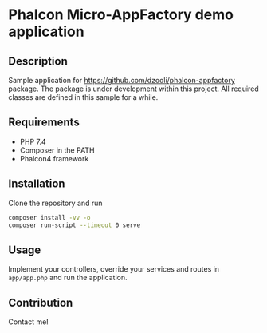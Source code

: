 # Phalcon Micro-AppFactory demo application

## Description

Sample application for <https://github.com/dzooli/phalcon-appfactory> package. The package is under development within this project. All required classes are defined in this sample for a while.

## Requirements

- PHP 7.4
- Composer in the PATH
- Phalcon4 framework

## Installation

Clone the repository and run

```bash
composer install -vv -o
composer run-script --timeout 0 serve
```

## Usage

Implement your controllers, override your services and routes in `app/app.php` and run the application.

## Contribution

Contact me!
